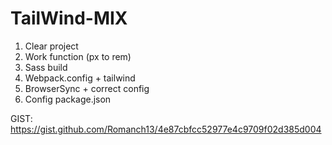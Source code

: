 # TailWind-MIX

1. Clear project
2. Work function (px to rem)
3. Sass build
4. Webpack.config + tailwind
5. BrowserSync + correct config
6. Config package.json

GIST: https://gist.github.com/Romanch13/4e87cbfcc52977e4c9709f02d385d004
